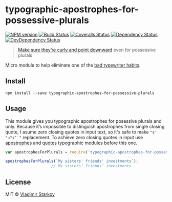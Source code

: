 # typographic-apostrophes-for-possessive-plurals

[![NPM version][npm-image]][npm-url]
[![Build Status][travis-image]][travis-url]
[![Coveralls Status][coveralls-image]][coveralls-url]
[![Dependency Status][depstat-image]][depstat-url]
[![DevDependency Status][depstat-dev-image]][depstat-dev-url]

> [Make sure they’re curly and point downward][rtfm] even for possessive plurals

Micro module to help eliminate one of the [bad typewriter habits][habits].


## Install

```
npm install --save typographic-apostrophes-for-possessive-plurals
```


## Usage

This module gives you typographic apostrophes for posessive plurals and only. Because it’s impossible to distinguish apostrophes from single closing quote, I asume zero closing quotes in input text, so it's safe to make `"s' "→"s’ "` replacement. To achieve zero closing quotes in input use [apostrophes][apostrophes] and [quotes][quotes] typographic modules before this one.

[apostrophes]: https://www.npmjs.com/package/typographic-apostrophes
[quotes]: https://www.npmjs.com/package/typographic-quotes

```js
var apostrophesForPlurals = require('typographic-apostrophes-for-possessive-plurals');

apostrophesForPlurals(`My sisters' friends' investments`);
                    // My sisters’ friends’ investments
```

## License

MIT © [Vladimir Starkov](https://iamstarkov.com/)

[rtfm]: http://practicaltypography.com/apostrophes.html
[habits]: http://practicaltypography.com/typewriter-habits.html

[npm-url]: https://npmjs.org/package/typographic-apostrophes-for-possessive-plurals
[npm-image]: http://img.shields.io/npm/v/typographic-apostrophes-for-possessive-plurals.svg

[travis-url]: https://travis-ci.org/iamstarkov/typographic-apostrophes-for-possessive-plurals
[travis-image]: http://img.shields.io/travis/iamstarkov/typographic-apostrophes-for-possessive-plurals.svg

[coveralls-url]: https://coveralls.io/r/iamstarkov/typographic-apostrophes-for-possessive-plurals
[coveralls-image]: http://img.shields.io/coveralls/iamstarkov/typographic-apostrophes-for-possessive-plurals.svg

[depstat-url]: https://david-dm.org/iamstarkov/typographic-apostrophes-for-possessive-plurals
[depstat-image]: https://david-dm.org/iamstarkov/typographic-apostrophes-for-possessive-plurals.svg

[depstat-dev-url]: https://david-dm.org/iamstarkov/typographic-apostrophes-for-possessive-plurals
[depstat-dev-image]: https://david-dm.org/iamstarkov/typographic-apostrophes-for-possessive-plurals/dev-status.svg
